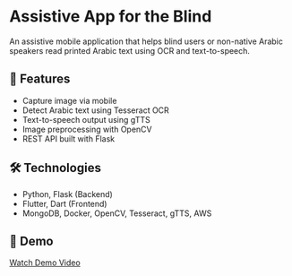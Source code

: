 # Assistive App for the Blind

An assistive mobile application that helps blind users or non-native Arabic speakers read printed Arabic text using OCR and text-to-speech.

## 🧠 Features
- Capture image via mobile
- Detect Arabic text using Tesseract OCR
- Text-to-speech output using gTTS
- Image preprocessing with OpenCV
- REST API built with Flask

## 🛠️ Technologies
- Python, Flask (Backend)
- Flutter, Dart (Frontend)
- MongoDB, Docker, OpenCV, Tesseract, gTTS, AWS

## 🧪 Demo
[Watch Demo Video](https://bit.ly/3yesafv)

